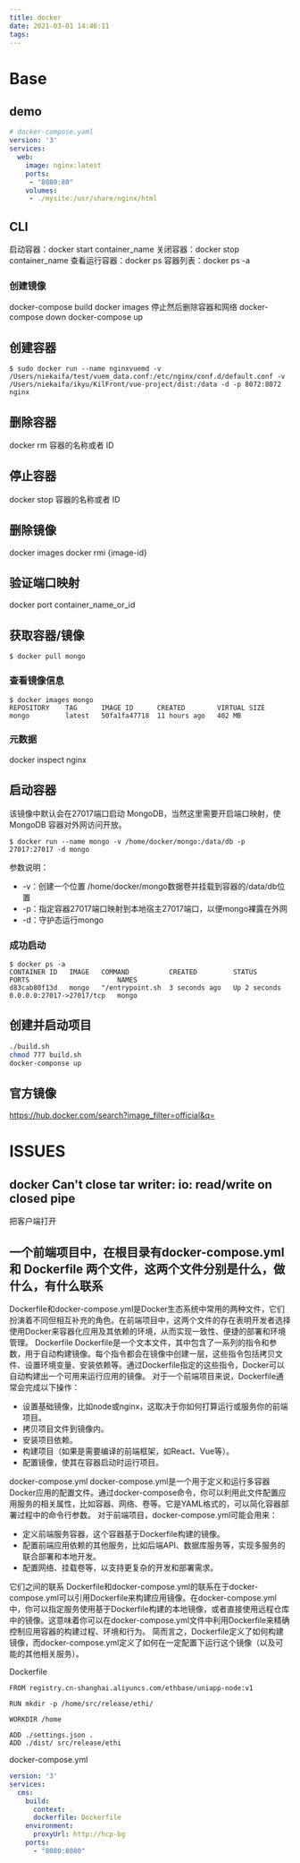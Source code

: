 ```yaml
---
title: docker
date: 2021-03-01 14:46:11
tags:
---
```


# Base
## demo
```yaml
# docker-compose.yaml
version: '3'
services:
  web:
    image: nginx:latest
    ports:
     - "8080:80"
    volumes:
     - ./mysite:/usr/share/nginx/html
```
## CLI
启动容器：docker start container_name 
关闭容器：docker stop container_name
查看运行容器：docker ps
容器列表：docker ps -a

### 创建镜像
docker-compose build
docker images
停止然后删除容器和网络
docker-compose down
docker-compose up

## 创建容器
```
$ sudo docker run --name nginxvuemd -v /Users/niekaifa/test/vuem_data.conf:/etc/nginx/conf.d/default.conf -v /Users/niekaifa/ikyu/KilFront/vue-project/dist:/data -d -p 8072:8072 nginx
```

## 删除容器
docker rm 容器的名称或者 ID

## 停止容器
docker stop 容器的名称或者 ID

## 删除镜像
docker images
docker rmi {image-id}

## 验证端口映射
docker port container_name_or_id


## 获取容器/镜像
```
$ docker pull mongo
```
### 查看镜像信息
```
$ docker images mongo
REPOSITORY    TAG      IMAGE ID      CREATED        VIRTUAL SIZE
mongo         latest   50fa1fa47718  11 hours ago   402 MB
```
### 元数据
docker inspect nginx

## 启动容器
该镜像中默认会在27017端口启动 MongoDB，当然这里需要开启端口映射，使 MongoDB 容器对外网访问开放。
```
$ docker run --name mongo -v /home/docker/mongo:/data/db -p 27017:27017 -d mongo
```
参数说明：
* -v：创建一个位置 /home/docker/mongo数据卷并挂载到容器的/data/db位置
* -p：指定容器27017端口映射到本地宿主27017端口，以便mongo裸露在外网 
* -d：守护态运行mongo

### 成功启动
```
$ docker ps -a
CONTAINER ID   IMAGE   COMMAND          CREATED         STATUS        PORTS                      NAMES
d83cab80f13d   mongo   "/entrypoint.sh  3 seconds ago   Up 2 seconds   0.0.0.0:27017->27017/tcp   mongo
```

## 创建并启动项目
``` bash
./build.sh
chmod 777 build.sh
docker-componse up
```

## 官方镜像
https://hub.docker.com/search?image_filter=official&q=

# ISSUES
## docker Can't close tar writer: io: read/write on closed pipe
把客户端打开

## 一个前端项目中，在根目录有docker-compose.yml 和 Dockerfile 两个文件，这两个文件分别是什么，做什么，有什么联系
Dockerfile和docker-compose.yml是Docker生态系统中常用的两种文件，它们扮演着不同但相互补充的角色。在前端项目中，这两个文件的存在表明开发者选择使用Docker来容器化应用及其依赖的环境，从而实现一致性、便捷的部署和环境管理。
Dockerfile
Dockerfile是一个文本文件，其中包含了一系列的指令和参数，用于自动构建镜像。每个指令都会在镜像中创建一层，这些指令包括拷贝文件、设置环境变量、安装依赖等。通过Dockerfile指定的这些指令，Docker可以自动构建出一个可用来运行应用的镜像。
对于一个前端项目来说，Dockerfile通常会完成以下操作：
- 设置基础镜像，比如node或nginx，这取决于你如何打算运行或服务你的前端项目。
- 拷贝项目文件到镜像内。
- 安装项目依赖。
- 构建项目（如果是需要编译的前端框架，如React、Vue等）。
- 配置镜像，使其在容器启动时运行项目。

docker-compose.yml
docker-compose.yml是一个用于定义和运行多容器Docker应用的配置文件。通过docker-compose命令，你可以利用此文件配置应用服务的相关属性，比如容器、网络、卷等。它是YAML格式的，可以简化容器部署过程中的命令行参数。
对于前端项目，docker-compose.yml可能会用来：
- 定义前端服务容器，这个容器基于Dockerfile构建的镜像。
- 配置前端应用依赖的其他服务，比如后端API、数据库服务等，实现多服务的联合部署和本地开发。
- 配置网络、挂载卷等，以支持更复杂的开发和部署需求。

它们之间的联系
Dockerfile和docker-compose.yml的联系在于docker-compose.yml可以引用Dockerfile来构建应用镜像。在docker-compose.yml中，你可以指定服务使用基于Dockerfile构建的本地镜像，或者直接使用远程仓库中的镜像。这意味着你可以在docker-compose.yml文件中利用Dockerfile来精确控制应用容器的构建过程、环境和行为。
简而言之，Dockerfile定义了如何构建镜像，而docker-compose.yml定义了如何在一定配置下运行这个镜像（以及可能的其他相关服务）。

Dockerfile
```
FROM registry.cn-shanghai.aliyuncs.com/ethbase/uniapp-node:v1

RUN mkdir -p /home/src/release/ethi/

WORKDIR /home

ADD ./settings.json .
ADD ./dist/ src/release/ethi
```
docker-compose.yml
```yml
version: '3'
services:
  cms:
    build:
      context: .
      dockerfile: Dockerfile
    environment:
      proxyUrl: http://hcp-bg
    ports:
      - "8080:8080"
```